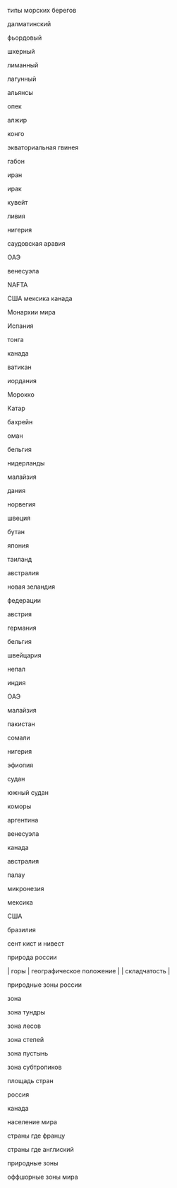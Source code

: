 типы морских берегов





далматинский







фьордовый


шхерный

лиманный


лагунный


альянсы


 опек


 
алжир

конго


экваториальная гвинея

габон

иран

ирак

кувейт

ливия



нигерия

саудовская аравия

ОАЭ

венесуэла





NAFTA

США
мексика
канада







Монархии мира



Испания

тонга


канада


ватикан

иордания


Морокко

Катар

бахрейн

оман







бельгия

нидерланды




малайзия




















дания

норвегия

швеция










бутан








япония






таиланд

австралия

новая зеландия





федерации

австрия

германия


бельгия

швейцария




непал

индия



ОАЭ


малайзия





пакистан





сомали








нигерия








эфиопия





судан




южный судан




коморы




аргентина




венесуэла



канада


австралия


палау


микронезия






мексика




США


бразилия






сент кист и нивест






































природа россии


| горы   | географическое положение |  | складчатость |



природные зоны россии

зона 

зона тундры

зона лесов

зона степей


зона пустынь




зона субтропиков


площадь стран

россия

канада


население мира

страны где францу





страны где англиский




природные зоны








оффшорные зоны мира










